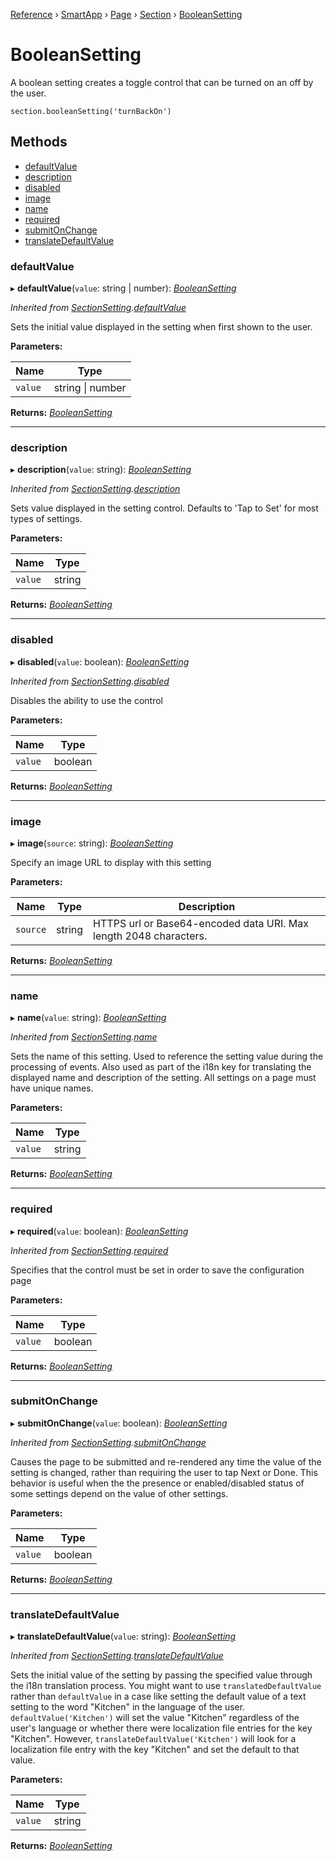 [Reference](../index) › [SmartApp](_smart_app_d_.smartapp.md) › [Page](_pages_page_d_.page.md) › [Section](_pages_section_d_.section.md) ›  [BooleanSetting](_pages_boolean_setting_d_.booleansetting.md)

# BooleanSetting

A boolean setting creates a toggle control that can be turned on an off by the user.
```
section.booleanSetting('turnBackOn')
```

## Methods

* [defaultValue](_pages_boolean_setting_d_.booleansetting.md#defaultvalue)
* [description](_pages_boolean_setting_d_.booleansetting.md#description)
* [disabled](_pages_boolean_setting_d_.booleansetting.md#disabled)
* [image](_pages_boolean_setting_d_.booleansetting.md#image)
* [name](_pages_boolean_setting_d_.booleansetting.md#name)
* [required](_pages_boolean_setting_d_.booleansetting.md#required)
* [submitOnChange](_pages_boolean_setting_d_.booleansetting.md#submitonchange)
* [translateDefaultValue](_pages_boolean_setting_d_.booleansetting.md#translatedefaultvalue)


###  defaultValue

▸ **defaultValue**(`value`: string | number): *[BooleanSetting](_pages_boolean_setting_d_.booleansetting.md)*

*Inherited from [SectionSetting](_pages_section_setting_d_.sectionsetting.md).[defaultValue](_pages_section_setting_d_.sectionsetting.md#defaultvalue)*

Sets the initial value displayed in the setting when first shown to the user.

**Parameters:**

Name | Type |
------ | ------ |
`value` | string &#124; number |

**Returns:** *[BooleanSetting](_pages_boolean_setting_d_.booleansetting.md)*

___

###  description

▸ **description**(`value`: string): *[BooleanSetting](_pages_boolean_setting_d_.booleansetting.md)*

*Inherited from [SectionSetting](_pages_section_setting_d_.sectionsetting.md).[description](_pages_section_setting_d_.sectionsetting.md#description)*

Sets value displayed in the setting control. Defaults to 'Tap to Set' for most types of settings.

**Parameters:**

Name | Type |
------ | ------ |
`value` | string |

**Returns:** *[BooleanSetting](_pages_boolean_setting_d_.booleansetting.md)*

___

###  disabled

▸ **disabled**(`value`: boolean): *[BooleanSetting](_pages_boolean_setting_d_.booleansetting.md)*

*Inherited from [SectionSetting](_pages_section_setting_d_.sectionsetting.md).[disabled](_pages_section_setting_d_.sectionsetting.md#disabled)*

Disables the ability to use the control

**Parameters:**

Name | Type |
------ | ------ |
`value` | boolean |

**Returns:** *[BooleanSetting](_pages_boolean_setting_d_.booleansetting.md)*

___

###  image

▸ **image**(`source`: string): *[BooleanSetting](_pages_boolean_setting_d_.booleansetting.md)*

Specify an image URL to display with this setting

**Parameters:**

Name | Type | Description |
------ | ------ | ------ |
`source` | string | HTTPS url or Base64-encoded data URI. Max length 2048 characters.  |

**Returns:** *[BooleanSetting](_pages_boolean_setting_d_.booleansetting.md)*

___

###  name

▸ **name**(`value`: string): *[BooleanSetting](_pages_boolean_setting_d_.booleansetting.md)*

*Inherited from [SectionSetting](_pages_section_setting_d_.sectionsetting.md).[name](_pages_section_setting_d_.sectionsetting.md#name)*

Sets the name of this setting. Used to reference the setting value during the processing of events. Also
used as part of the i18n key for translating the displayed name and description of the setting. All settings
on a page must have unique names.

**Parameters:**

Name | Type |
------ | ------ |
`value` | string |

**Returns:** *[BooleanSetting](_pages_boolean_setting_d_.booleansetting.md)*

___

###  required

▸ **required**(`value`: boolean): *[BooleanSetting](_pages_boolean_setting_d_.booleansetting.md)*

*Inherited from [SectionSetting](_pages_section_setting_d_.sectionsetting.md).[required](_pages_section_setting_d_.sectionsetting.md#required)*

Specifies that the control must be set in order to save the configuration page

**Parameters:**

Name | Type |
------ | ------ |
`value` | boolean |

**Returns:** *[BooleanSetting](_pages_boolean_setting_d_.booleansetting.md)*

___

###  submitOnChange

▸ **submitOnChange**(`value`: boolean): *[BooleanSetting](_pages_boolean_setting_d_.booleansetting.md)*

*Inherited from [SectionSetting](_pages_section_setting_d_.sectionsetting.md).[submitOnChange](_pages_section_setting_d_.sectionsetting.md#submitonchange)*

Causes the page to be submitted and re-rendered any time the value of the setting is changed, rather than
requiring the user to tap Next or Done. This behavior is useful when the the presence or enabled/disabled
status of some settings depend on the value of other settings.

**Parameters:**

Name | Type |
------ | ------ |
`value` | boolean |

**Returns:** *[BooleanSetting](_pages_boolean_setting_d_.booleansetting.md)*

___

###  translateDefaultValue

▸ **translateDefaultValue**(`value`: string): *[BooleanSetting](_pages_boolean_setting_d_.booleansetting.md)*

*Inherited from [SectionSetting](_pages_section_setting_d_.sectionsetting.md).[translateDefaultValue](_pages_section_setting_d_.sectionsetting.md#translatedefaultvalue)*

Sets the initial value of the setting by passing the specified value through the i18n translation process.
You might want to use `translatedDefaultValue` rather than `defaultValue` in a case like setting the
default value of a text setting to the word "Kitchen" in the language of the user. `defaultValue('Kitchen')`
will set the value "Kitchen" regardless of the user's language or whether there were localization file entries
for the key "Kitchen". However, `translateDefaultValue('Kitchen')` will look for a localization file entry
with the key "Kitchen" and set the default to that value.

**Parameters:**

Name | Type |
------ | ------ |
`value` | string |

**Returns:** *[BooleanSetting](_pages_boolean_setting_d_.booleansetting.md)*

